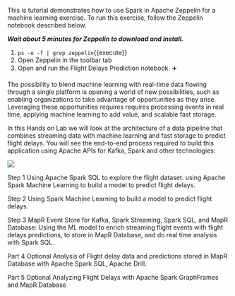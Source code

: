 This is tutorial demonstrates how to use Spark in Apache Zeppelin for a machine learning exercise. To run this exercise, follow the Zeppelin notebook described below.

***Wait about 5 minutes for Zeppelin to download and install.***

1. `ps -e -f | grep zeppelin`{{execute}}
2. Open Zeppelin in the toolbar tab
3. Open and run the Flight Delays Prediction notebook. ✈️


The possibility to blend machine learning with real-time data flowing through a single platform is opening a world of new possibilities, such as enabling organizations to take advantage of opportunities as they arise. Leveraging these opportunities requires requires processing events in real time, applying machine learning to add value, and scalable fast storage. 

In this Hands on Lab we will look at the architecture of a data pipeline  that combines streaming data with machine learning and fast storage
to predict flight delays. You will see the end-to-end process required to build this application using Apache APIs for Kafka, Spark and other technologies:

<img src="https://github.com/mapr-demos/katacoda-scenarios/raw/master/spark_flight_delays/assets/flightusecase.png?raw=true">


Step 1 Using Apache Spark SQL to explore the flight dataset.
using Apache Spark Machine Learning to build a model to predict flight delays.

Step 2 Using Spark Machine Learning to build a model to predict flight delays.

Step 3 MapR Event Store for Kafka, Spark Streaming, Spark SQL, and MapR Database: Using the ML model to enrich streaming flight events with flight delays predictions, to store in MapR Database, 
and do real time analysis with Spark SQL.

Part 4 Optional Analysis of Flight delay data and predictions stored in MapR Database with Apache Spark SQL, Apache Drill.

Part 5 Optional Analyzing Flight Delays with Apache Spark GraphFrames and MapR Database